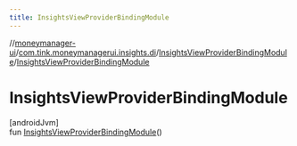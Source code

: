 ```yaml
---
title: InsightsViewProviderBindingModule
---
```

//[moneymanager-ui](../../../index.html)/[com.tink.moneymanagerui.insights.di](../index.html)/[InsightsViewProviderBindingModule](index.html)/[InsightsViewProviderBindingModule](-insights-view-provider-binding-module.html)



# InsightsViewProviderBindingModule



[androidJvm]\
fun [InsightsViewProviderBindingModule](-insights-view-provider-binding-module.html)()




